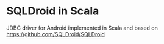 # SQLDroid in Scala

JDBC driver for Android implemented in Scala and based on https://github.com/SQLDroid/SQLDroid
